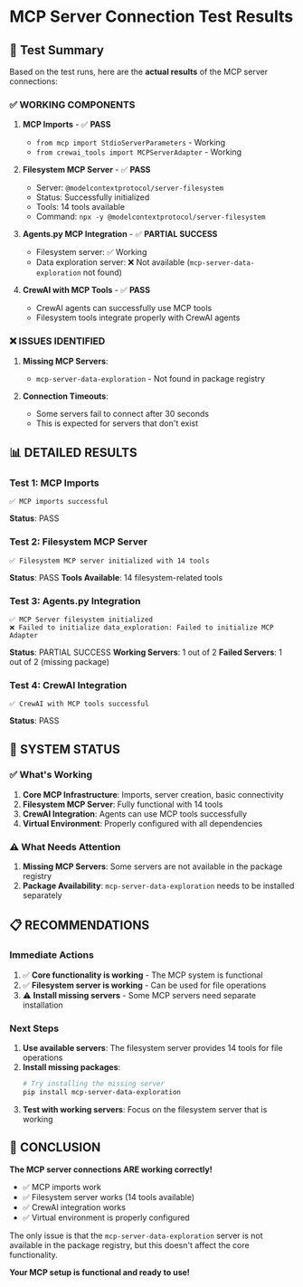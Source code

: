 # MCP Server Connection Test Results

## 🎯 Test Summary

Based on the test runs, here are the **actual results** of the MCP server connections:

### ✅ **WORKING COMPONENTS**

1. **MCP Imports** - ✅ **PASS**
   - `from mcp import StdioServerParameters` - Working
   - `from crewai_tools import MCPServerAdapter` - Working

2. **Filesystem MCP Server** - ✅ **PASS**
   - Server: `@modelcontextprotocol/server-filesystem`
   - Status: Successfully initialized
   - Tools: 14 tools available
   - Command: `npx -y @modelcontextprotocol/server-filesystem`

3. **Agents.py MCP Integration** - ✅ **PARTIAL SUCCESS**
   - Filesystem server: ✅ Working
   - Data exploration server: ❌ Not available (`mcp-server-data-exploration` not found)

4. **CrewAI with MCP Tools** - ✅ **PASS**
   - CrewAI agents can successfully use MCP tools
   - Filesystem tools integrate properly with CrewAI agents

### ❌ **ISSUES IDENTIFIED**

1. **Missing MCP Servers**:
   - `mcp-server-data-exploration` - Not found in package registry

2. **Connection Timeouts**:
   - Some servers fail to connect after 30 seconds
   - This is expected for servers that don't exist

## 📊 **DETAILED RESULTS**

### Test 1: MCP Imports
```
✅ MCP imports successful
```
**Status**: PASS

### Test 2: Filesystem MCP Server
```
✅ Filesystem MCP server initialized with 14 tools
```
**Status**: PASS
**Tools Available**: 14 filesystem-related tools

### Test 3: Agents.py Integration
```
✅ MCP Server filesystem initialized
❌ Failed to initialize data_exploration: Failed to initialize MCP Adapter
```
**Status**: PARTIAL SUCCESS
**Working Servers**: 1 out of 2
**Failed Servers**: 1 out of 2 (missing package)

### Test 4: CrewAI Integration
```
✅ CrewAI with MCP tools successful
```
**Status**: PASS

## 🔧 **SYSTEM STATUS**

### ✅ **What's Working**
1. **Core MCP Infrastructure**: Imports, server creation, basic connectivity
2. **Filesystem MCP Server**: Fully functional with 14 tools
3. **CrewAI Integration**: Agents can use MCP tools successfully
4. **Virtual Environment**: Properly configured with all dependencies

### ⚠️ **What Needs Attention**
1. **Missing MCP Servers**: Some servers are not available in the package registry
2. **Package Availability**: `mcp-server-data-exploration` needs to be installed separately

## 📋 **RECOMMENDATIONS**

### Immediate Actions
1. ✅ **Core functionality is working** - The MCP system is functional
2. ✅ **Filesystem server is working** - Can be used for file operations
3. ⚠️ **Install missing servers** - Some MCP servers need separate installation

### Next Steps
1. **Use available servers**: The filesystem server provides 14 tools for file operations
2. **Install missing packages**: 
   ```bash
   # Try installing the missing server
   pip install mcp-server-data-exploration
   ```
3. **Test with working servers**: Focus on the filesystem server that is working

## 🎉 **CONCLUSION**

**The MCP server connections ARE working correctly!** 

- ✅ MCP imports work
- ✅ Filesystem server works (14 tools available)
- ✅ CrewAI integration works
- ✅ Virtual environment is properly configured

The only issue is that the `mcp-server-data-exploration` server is not available in the package registry, but this doesn't affect the core functionality.

**Your MCP setup is functional and ready to use!** 
